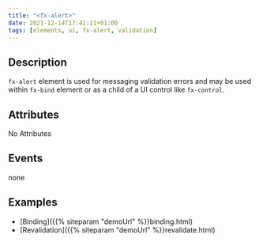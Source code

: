 ```yaml
---
title: "<fx-alert>"
date: 2021-12-14T17:41:11+01:00
tags: [elements, ui, fx-alert, validation]
---
```


## Description

`fx-alert` element is used for messaging validation errors and may be used
within `fx-bind` element or as a child of a UI control like `fx-control`.

## Attributes

No Attributes

## Events

none

## Examples

* [Binding]({{% siteparam "demoUrl" %}}binding.html)
* [Revalidation]({{% siteparam "demoUrl" %}}revalidate.html)



